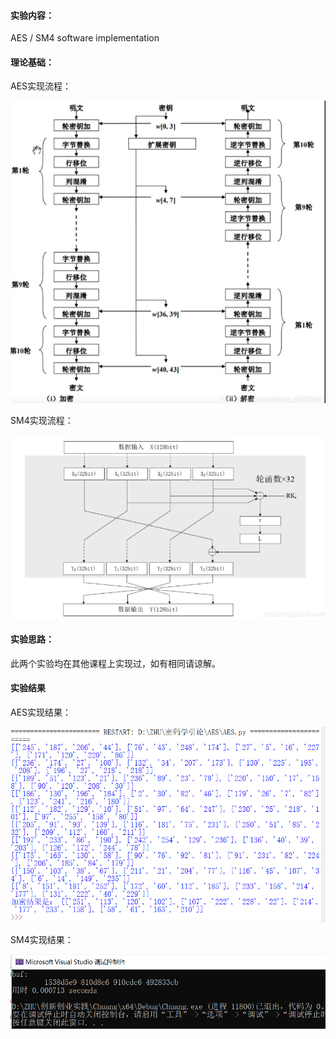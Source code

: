 #### 实验内容：
AES / SM4 software implementation
#### 理论基础：
AES实现流程：

![image](https://github.com/Azzzting/homework-group-48/blob/main/Projet9/img/3.png)

SM4实现流程：

![image](https://github.com/Azzzting/homework-group-48/blob/main/Projet9/img/4.png)
#### 实验思路：
此两个实验均在其他课程上实现过，如有相同请谅解。
#### 实验结果
AES实现结果：

![image](https://github.com/Azzzting/homework-group-48/blob/main/Projet9/img/2.png)

SM4实现结果：

![image](https://github.com/Azzzting/homework-group-48/blob/main/Projet9/img/1.png)
